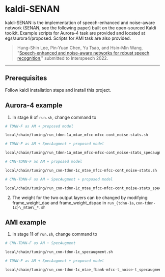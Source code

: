 # kaldi-SENAN

kaldi-SENAN is the implementation of speech-enhanced and noise-aware network (SENAN, see the following paper) built on the open-sourced Kaldi toolkit.
Example scripts for Aurora-4 task are provided and located at egs/aurora4/proposed. Scripts for AMI task are also provided.

>Hung-Shin Lee, Pin-Yuan Chen, Yu Tsao, and Hsin-Min Wang, "[Speech-enhanced and noise-aware networks for robust speech recognition](https://arxiv.org/abs/2203.13696)," submitted to Interspeech 2022.

---

## Prerequisites

Follow kaldi installation steps and install this project.

## Aurora-4 example

1. In stage 8 of `run.sh`, change command to

```bash
# TDNN-F as AM + proposed model

local/chain/tuning/run_tdnn-1a_mtae_mfcc-mfcc-cont_noise-stats.sh
```

```bash
# TDNN-F as AM + SpecAugment + proposed model

local/chain/tuning/run_tdnn-1a_mtae_mfcc-mfcc-cont_noise-stats_specaugment.sh 
```

```bash
# CNN-TDNN-F as AM + proposed model

local/chain/tuning/run_cnn-tdnn-1c_mtae_mfcc-mfcc-cont_noise-stats.sh
```

```bash
# CNN-TDNN-F as AM + SpecAugment + proposed model

local/chain/tuning/run_cnn-tdnn-1c_mtae_mfcc-mfcc-cont_noise-stats_specaugment.sh 
```

2. The weight for the two output layers can be changed by modifying frame_weight_dae and frame_weight_dspae in `run_{tdnn-1a,cnn-tdnn-1c}\_mtae\_*.sh`

## AMI example

1. In stage 11 of `run.sh`, change command to

```bash
# CNN-TDNN-F as AM + SpecAugment

local/chain/tuning/run_cnn-tdnn-1c_specaugment.sh
```

```bash
# TDNN-F as AM + SpecAugment + proposed model

local/chain/tuning/run_cnn-tdnn-1c_mtae_fbank-mfcc-t_noise-t_specaugment.sh
```


